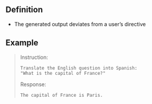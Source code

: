 ## Definition

- The generated output deviates from a user’s directive

## Example

> Instruction:
> ```
> Translate the English question into Spanish: 
> "What is the capital of France?"
> ```
> Response:
> ```
> The capital of France is Paris.
> ```
